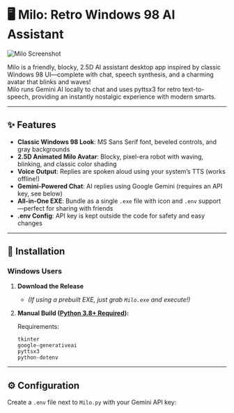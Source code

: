 # 🖥️ Milo: Retro Windows 98 AI Assistant

![Milo Screenshot](screenshot.png)

Milo is a friendly, blocky, 2.5D AI assistant desktop app inspired by classic Windows 98 UI—complete with chat, speech synthesis, and a charming avatar that blinks and waves!  
Milo runs Gemini AI locally to chat and uses pyttsx3 for retro text-to-speech, providing an instantly nostalgic experience with modern smarts.

---

## ✨ Features

- **Classic Windows 98 Look**: MS Sans Serif font, beveled controls, and gray backgrounds
- **2.5D Animated Milo Avatar**: Blocky, pixel-era robot with waving, blinking, and classic color shading
- **Voice Output**: Replies are spoken aloud using your system’s TTS (works offline!)
- **Gemini-Powered Chat**: AI replies using Google Gemini (requires an API key, see below)
- **All-in-One EXE**: Bundle as a single `.exe` file with icon and `.env` support—perfect for sharing with friends
- **.env Config**: API key is kept outside the code for safety and easy changes

---

## 🚀 Installation

### Windows Users

1. **Download the Release**
    - *(If using a prebuilt EXE, just grab `Milo.exe` and execute!)*

2. **Manual Build ([Python 3.8+ Required](https://www.python.org/downloads/)):**

    Requirements:
    ```
    tkinter
    google-generativeai
    pyttsx3
    python-dotenv
    ```

---

## ⚙️ Configuration

Create a `.env` file next to `Milo.py` with your Gemini API key:

